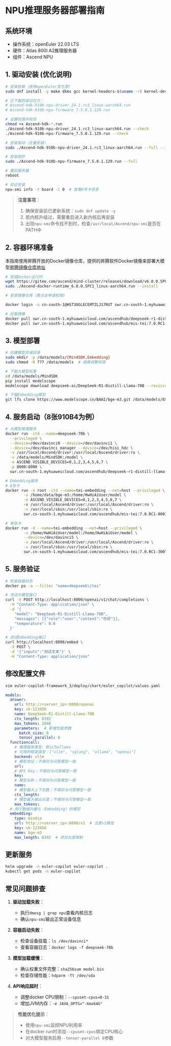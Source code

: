 # NPU推理服务器部署指南

## 系统环境
- 操作系统：openEuler 22.03 LTS
- 硬件：Atlas 800I A2推理服务器
- 组件：Ascend NPU

## 1. 驱动安装 (优化说明)
```bash
# 安装依赖（使用openEuler官方源）
sudo dnf install -y make dkms gcc kernel-headers-$(uname -r) kernel-devel-$(uname -r)

# 已下载的驱动包为：
# Ascend-hdk-910b-npu-driver_24.1.rc3_linux-aarch64.run
# Ascend-hdk-910b-npu-firmware_7.5.0.1.129.run

# 设置权限并校验
chmod +x Ascend-hdk-*.run
./Ascend-hdk-910b-npu-driver_24.1.rc3_linux-aarch64.run --check
./Ascend-hdk-910b-npu-firmware_7.5.0.1.129.run --check

# 安装驱动（全量安装）
sudo ./Ascend-hdk-910b-npu-driver_24.1.rc3_linux-aarch64.run --full --install-for-all

# 安装固件
sudo ./Ascend-hdk-910b-npu-firmware_7.5.0.1.129.run --full

# 重启服务器
reboot

# 验证安装
npu-smi info -t board -i 0  # 查看0号卡信息
```
> **注意事项**：
> 1. 确保安装前已更新系统：`sudo dnf update -y`
> 2. 若内核升级过，需要重启进入新内核后再安装
> 3. 出现`npu-smi`命令找不到时，检查`/usr/local/Ascend/npu-smi`是否在PATH中

## 2. 容器环境准备
本指南使用昇腾开放的Docker镜像仓库，提供的昇腾软件Docker镜像来部署大模型[昇腾镜像仓库地址](https://www.hiascend.com/developer/ascendhub)
```bash
# 安装Docker运行时
wget https://gitee.com/ascend/mind-cluster/releases/download/v6.0.0.SPC1/Ascend-docker-runtime_6.0.0.SPC1_linux-aarch64.run
sudo ./Ascend-docker-runtime_6.0.0.SPC1_linux-aarch64.run --install

# 登录镜像仓库（需点击申请权限)

docker login -u cn-south-1@HST3UGLECEMTZLJ17RUT swr.cn-south-1.myhuaweicloud.com

# 拉取镜像
docker pull swr.cn-south-1.myhuaweicloud.com/ascendhub/deepseek-r1-distill-llama-70b:0.1.1-arm64
docker pull swr.cn-south-1.myhuaweicloud.com/ascendhub/mis-tei:7.0.RC1-800I-A2-aarch64
```

## 3. 模型部署
```bash
# 创建模型存储目录
sudo mkdir -p /data/models/{MindSDK,Embedding}
sudo chmod -R 777 /data/models  # 按需调整权限

# 下载大模型权重
cd /data/models/MindSDK
pip install modelscope
modelscope download deepseek-ai/DeepSeek-R1-Distill-Llama-70B --revision v1.0.0

# 下载Embedding模型
git lfs clone https://www.modelscope.cn/BAAI/bge-m3.git /data/models/Embedding/bge-m3
```

## 4. 服务启动（8张910B4为例）
```bash
# 大模型推理服务
docker run -itd --name=deepseek-70b \
  --privileged \
  --device=/dev/davinci0 --device=/dev/davinci1 \
  --device=/dev/davinci_manager --device=/dev/hisi_hdc \
  -v /usr/local/Ascend/driver:/usr/local/Ascend/driver:ro \
  -v /data/models/MindSDK:/model \
  -e ASCEND_VISIBLE_DEVICES=0,1,2,3,4,5,6,7 \
  -p 8000:8000 \
  swr.cn-south-1.myhuaweicloud.com/ascendhub/deepseek-r1-distill-llama-70b:0.1.1-arm64

# Embedding服务
# 8张卡
docker run -u root -itd --name=tei-embedding --net=host --privileged \
        -v /home/data/bge-m3:/home/HwHiAiUser/model \
        -e ASCEND_VISIBLE_DEVICES=0,1,2,3,4,5,6,7 \ 
        -v /usr/local/Ascend/driver:/usr/local/Ascend/driver:ro \
        -v /usr/local/sbin:/usr/local/sbin:ro \
        swr.cn-south-1.myhuaweicloud.com/ascendhub/mis-tei:7.0.RC1-800I-A2-aarch64 BAAI/bge-m3 0.0.0.0 8090

# 单张卡
docker run -d --name=tei-embedding --net=host --privileged \
        -v /home/HwHiAiUser/model:/home/HwHiAiUser/model \
        --device=/dev/davinci5 \
        -v /usr/local/Ascend/driver:/usr/local/Ascend/driver:ro \
        -v /usr/local/sbin:/usr/local/sbin:ro \
        swr.cn-south-1.myhuaweicloud.com/ascendhub/mis-tei:7.0.RC1-300l-Duo-aarch64 BAAl/bge-m3 0.0.0.0 8090
```

## 5. 服务验证
```bash
# 检查容器状态
docker ps -a --filter "name=deepseek\|tei"

# 测试大模型接口
curl -X POST http://localhost:8000/openai/v1/chat/completions \
  -H "Content-Type: application/json" \
  -d '{
    "model": "DeepSeek-R1-Distill-Llama-70B",
    "messages": [{"role":"user","content":"你好"}],
    "temperature": 0.6
  }'

# 测试Embedding接口
curl http://localhost:8090/embed \
  -X POST \
  -d '{"inputs":"测试文本"}' \
  -H "Content-Type: application/json"
```

## 修改配置文件
```bash
vim euler-copilot-framework_3/deploy/chart/euler_copilot/values.yaml
```
```yaml
models:
  answer:
    url: http://<server_ip>:8000/openai
    key: sk-123456
    name: DeepSeek-R1-Distill-Llama-70B
    ctx_length: 8192
    max_tokens: 2048
    parameters:  # 新增性能参数
      batch_size: 8
      tensor_parallel: 8
  functioncall:
    # 推理框架类型，默认为ollama
    # 可用的框架类型：["vllm", "sglang", "ollama", "openai"]
    backend: vllm
    # 模型地址；不填则与问答模型一致
    url:
    # API Key；不填则与问答模型一致
    key:
    # 模型名称；不填则与问答模型一致
    name:
    # 模型最大上下文数；不填则与问答模型一致
    ctx_length:
    # 模型最大输出长度；不填则与问答模型一致
    max_tokens:
  # 用于数据向量化（Embedding）的模型
  embedding:
    type: mindie
    url: http://<server_ip>:8090/v1  # 注意v1路径
    key: sk-123456
    name: bge-m3
    max_length: 8192  # 添加长度限制
```
## 更新服务
```bash
helm upgrade -n euler-copilot euler-copilot .
kubectl get pods -n euler-copilot
```
## 常见问题排查
1. **驱动加载失败**：
   - 执行`dmesg | grep npu`查看内核日志
   - 确认`npu-smi`输出正常设备信息

2. **容器启动失败**：
   - 检查设备挂载：`ls /dev/davinci*`
   - 查看容器日志：`docker logs -f deepseek-70b`

3. **模型加载缓慢**：
   - 确认权重文件完整：`sha256sum model.bin`
   - 检查存储性能：`hdparm -Tt /dev/sda`

4. **API响应超时**：
   - 调整docker CPU限制：`--cpuset-cpus=0-31`
   - 增加JVM内存：`-e JAVA_OPTS="-Xmx64G"`

> **性能优化提示**：
> - 使用`npu-smi`监控NPU利用率
> - 在docker run时添加`--cpuset-cpus`绑定CPU核心
> - 对大模型服务启用`--tensor-parallel 8`参数